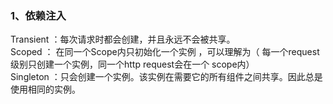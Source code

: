 ### 1、依赖注入   
   Transient ：每次请求时都会创建，并且永远不会被共享。   
   Scoped ： 在同一个Scope内只初始化一个实例 ，可以理解为（ 每一个request级别只创建一个实例，同一个http request会在一个 scope内）      
   Singleton ：只会创建一个实例。该实例在需要它的所有组件之间共享。因此总是使用相同的实例。